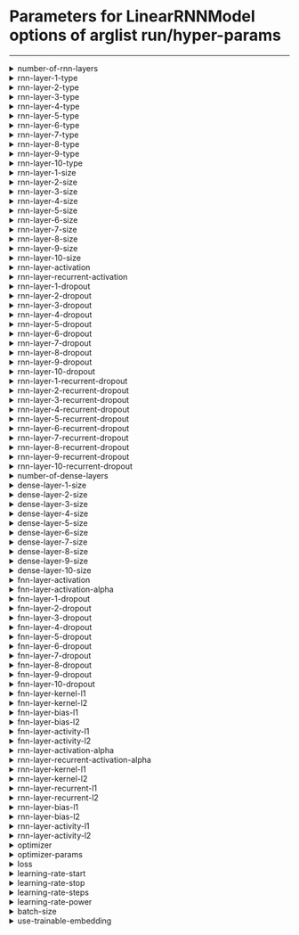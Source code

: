 # Parameters for LinearRNNModel options of arglist run/hyper-params

---


<details>
<summary>number-of-rnn-layers</summary>


_Number of RNN layers to use_

Argument type: int (minimum: 1, maximum: 10)

This argument has no default value



---



No supported hyperparameter specs.

</details>


<details>
<summary>rnn-layer-1-type</summary>


_Type of RNN layer_

Argument type: str

This argument has no default value



---



No supported hyperparameter specs.

</details>


<details>
<summary>rnn-layer-2-type</summary>


_Type of RNN layer_

Argument type: str

This argument has no default value



---



No supported hyperparameter specs.

</details>


<details>
<summary>rnn-layer-3-type</summary>


_Type of RNN layer_

Argument type: str

This argument has no default value



---



No supported hyperparameter specs.

</details>


<details>
<summary>rnn-layer-4-type</summary>


_Type of RNN layer_

Argument type: str

This argument has no default value



---



No supported hyperparameter specs.

</details>


<details>
<summary>rnn-layer-5-type</summary>


_Type of RNN layer_

Argument type: str

This argument has no default value



---



No supported hyperparameter specs.

</details>


<details>
<summary>rnn-layer-6-type</summary>


_Type of RNN layer_

Argument type: str

This argument has no default value



---



No supported hyperparameter specs.

</details>


<details>
<summary>rnn-layer-7-type</summary>


_Type of RNN layer_

Argument type: str

This argument has no default value



---



No supported hyperparameter specs.

</details>


<details>
<summary>rnn-layer-8-type</summary>


_Type of RNN layer_

Argument type: str

This argument has no default value



---



No supported hyperparameter specs.

</details>


<details>
<summary>rnn-layer-9-type</summary>


_Type of RNN layer_

Argument type: str

This argument has no default value



---



No supported hyperparameter specs.

</details>


<details>
<summary>rnn-layer-10-type</summary>


_Type of RNN layer_

Argument type: str

This argument has no default value



---



No supported hyperparameter specs.

</details>


<details>
<summary>rnn-layer-1-size</summary>


_Number of units in the i-th rnn layer._

Argument type: int (minimum: 2, maximum: 4096)

This argument has no default value



---



No supported hyperparameter specs.

</details>


<details>
<summary>rnn-layer-2-size</summary>


_Number of units in the i-th rnn layer._

Argument type: int (minimum: 2, maximum: 4096)

This argument has no default value



---



No supported hyperparameter specs.

</details>


<details>
<summary>rnn-layer-3-size</summary>


_Number of units in the i-th rnn layer._

Argument type: int (minimum: 2, maximum: 4096)

This argument has no default value



---



No supported hyperparameter specs.

</details>


<details>
<summary>rnn-layer-4-size</summary>


_Number of units in the i-th rnn layer._

Argument type: int (minimum: 2, maximum: 4096)

This argument has no default value



---



No supported hyperparameter specs.

</details>


<details>
<summary>rnn-layer-5-size</summary>


_Number of units in the i-th rnn layer._

Argument type: int (minimum: 2, maximum: 4096)

This argument has no default value



---



No supported hyperparameter specs.

</details>


<details>
<summary>rnn-layer-6-size</summary>


_Number of units in the i-th rnn layer._

Argument type: int (minimum: 2, maximum: 4096)

This argument has no default value



---



No supported hyperparameter specs.

</details>


<details>
<summary>rnn-layer-7-size</summary>


_Number of units in the i-th rnn layer._

Argument type: int (minimum: 2, maximum: 4096)

This argument has no default value



---



No supported hyperparameter specs.

</details>


<details>
<summary>rnn-layer-8-size</summary>


_Number of units in the i-th rnn layer._

Argument type: int (minimum: 2, maximum: 4096)

This argument has no default value



---



No supported hyperparameter specs.

</details>


<details>
<summary>rnn-layer-9-size</summary>


_Number of units in the i-th rnn layer._

Argument type: int (minimum: 2, maximum: 4096)

This argument has no default value



---



No supported hyperparameter specs.

</details>


<details>
<summary>rnn-layer-10-size</summary>


_Number of units in the i-th rnn layer._

Argument type: int (minimum: 2, maximum: 4096)

This argument has no default value



---



No supported hyperparameter specs.

</details>


<details>
<summary>rnn-layer-activation</summary>


_Activation to use in the rnn layers_

Argument type: str

This argument has no default value



---



No supported hyperparameter specs.

</details>


<details>
<summary>rnn-layer-recurrent-activation</summary>


_Recurrent activation to use in the rnn layers_

Argument type: str

This argument has no default value



---



No supported hyperparameter specs.

</details>


<details>
<summary>rnn-layer-1-dropout</summary>


_Dropout for the i-th rnn layer_

Argument type: float (minimum: 0.0, maximum: 1.0)

This argument has no default value



---



No supported hyperparameter specs.

</details>


<details>
<summary>rnn-layer-2-dropout</summary>


_Dropout for the i-th rnn layer_

Argument type: float (minimum: 0.0, maximum: 1.0)

This argument has no default value



---



No supported hyperparameter specs.

</details>


<details>
<summary>rnn-layer-3-dropout</summary>


_Dropout for the i-th rnn layer_

Argument type: float (minimum: 0.0, maximum: 1.0)

This argument has no default value



---



No supported hyperparameter specs.

</details>


<details>
<summary>rnn-layer-4-dropout</summary>


_Dropout for the i-th rnn layer_

Argument type: float (minimum: 0.0, maximum: 1.0)

This argument has no default value



---



No supported hyperparameter specs.

</details>


<details>
<summary>rnn-layer-5-dropout</summary>


_Dropout for the i-th rnn layer_

Argument type: float (minimum: 0.0, maximum: 1.0)

This argument has no default value



---



No supported hyperparameter specs.

</details>


<details>
<summary>rnn-layer-6-dropout</summary>


_Dropout for the i-th rnn layer_

Argument type: float (minimum: 0.0, maximum: 1.0)

This argument has no default value



---



No supported hyperparameter specs.

</details>


<details>
<summary>rnn-layer-7-dropout</summary>


_Dropout for the i-th rnn layer_

Argument type: float (minimum: 0.0, maximum: 1.0)

This argument has no default value



---



No supported hyperparameter specs.

</details>


<details>
<summary>rnn-layer-8-dropout</summary>


_Dropout for the i-th rnn layer_

Argument type: float (minimum: 0.0, maximum: 1.0)

This argument has no default value



---



No supported hyperparameter specs.

</details>


<details>
<summary>rnn-layer-9-dropout</summary>


_Dropout for the i-th rnn layer_

Argument type: float (minimum: 0.0, maximum: 1.0)

This argument has no default value



---



No supported hyperparameter specs.

</details>


<details>
<summary>rnn-layer-10-dropout</summary>


_Dropout for the i-th rnn layer_

Argument type: float (minimum: 0.0, maximum: 1.0)

This argument has no default value



---



No supported hyperparameter specs.

</details>


<details>
<summary>rnn-layer-1-recurrent-dropout</summary>


_Recurrent dropout for i-th rnn layer_

Argument type: float (minimum: 0.0, maximum: 1.0)

This argument has no default value



---



No supported hyperparameter specs.

</details>


<details>
<summary>rnn-layer-2-recurrent-dropout</summary>


_Recurrent dropout for i-th rnn layer_

Argument type: float (minimum: 0.0, maximum: 1.0)

This argument has no default value



---



No supported hyperparameter specs.

</details>


<details>
<summary>rnn-layer-3-recurrent-dropout</summary>


_Recurrent dropout for i-th rnn layer_

Argument type: float (minimum: 0.0, maximum: 1.0)

This argument has no default value



---



No supported hyperparameter specs.

</details>


<details>
<summary>rnn-layer-4-recurrent-dropout</summary>


_Recurrent dropout for i-th rnn layer_

Argument type: float (minimum: 0.0, maximum: 1.0)

This argument has no default value



---



No supported hyperparameter specs.

</details>


<details>
<summary>rnn-layer-5-recurrent-dropout</summary>


_Recurrent dropout for i-th rnn layer_

Argument type: float (minimum: 0.0, maximum: 1.0)

This argument has no default value



---



No supported hyperparameter specs.

</details>


<details>
<summary>rnn-layer-6-recurrent-dropout</summary>


_Recurrent dropout for i-th rnn layer_

Argument type: float (minimum: 0.0, maximum: 1.0)

This argument has no default value



---



No supported hyperparameter specs.

</details>


<details>
<summary>rnn-layer-7-recurrent-dropout</summary>


_Recurrent dropout for i-th rnn layer_

Argument type: float (minimum: 0.0, maximum: 1.0)

This argument has no default value



---



No supported hyperparameter specs.

</details>


<details>
<summary>rnn-layer-8-recurrent-dropout</summary>


_Recurrent dropout for i-th rnn layer_

Argument type: float (minimum: 0.0, maximum: 1.0)

This argument has no default value



---



No supported hyperparameter specs.

</details>


<details>
<summary>rnn-layer-9-recurrent-dropout</summary>


_Recurrent dropout for i-th rnn layer_

Argument type: float (minimum: 0.0, maximum: 1.0)

This argument has no default value



---



No supported hyperparameter specs.

</details>


<details>
<summary>rnn-layer-10-recurrent-dropout</summary>


_Recurrent dropout for i-th rnn layer_

Argument type: float (minimum: 0.0, maximum: 1.0)

This argument has no default value



---



No supported hyperparameter specs.

</details>


<details>
<summary>number-of-dense-layers</summary>


_Number of dense layers to use_

Argument type: int (minimum: 0, maximum: 10)

This argument has no default value



---



No supported hyperparameter specs.

</details>


<details>
<summary>dense-layer-1-size</summary>


_Number of units in the i-th dense layer._

Argument type: int (minimum: 2, maximum: 16384)

This argument has no default value



---



No supported hyperparameter specs.

</details>


<details>
<summary>dense-layer-2-size</summary>


_Number of units in the i-th dense layer._

Argument type: int (minimum: 2, maximum: 16384)

This argument has no default value



---



No supported hyperparameter specs.

</details>


<details>
<summary>dense-layer-3-size</summary>


_Number of units in the i-th dense layer._

Argument type: int (minimum: 2, maximum: 16384)

This argument has no default value



---



No supported hyperparameter specs.

</details>


<details>
<summary>dense-layer-4-size</summary>


_Number of units in the i-th dense layer._

Argument type: int (minimum: 2, maximum: 16384)

This argument has no default value



---



No supported hyperparameter specs.

</details>


<details>
<summary>dense-layer-5-size</summary>


_Number of units in the i-th dense layer._

Argument type: int (minimum: 2, maximum: 16384)

This argument has no default value



---



No supported hyperparameter specs.

</details>


<details>
<summary>dense-layer-6-size</summary>


_Number of units in the i-th dense layer._

Argument type: int (minimum: 2, maximum: 16384)

This argument has no default value



---



No supported hyperparameter specs.

</details>


<details>
<summary>dense-layer-7-size</summary>


_Number of units in the i-th dense layer._

Argument type: int (minimum: 2, maximum: 16384)

This argument has no default value



---



No supported hyperparameter specs.

</details>


<details>
<summary>dense-layer-8-size</summary>


_Number of units in the i-th dense layer._

Argument type: int (minimum: 2, maximum: 16384)

This argument has no default value



---



No supported hyperparameter specs.

</details>


<details>
<summary>dense-layer-9-size</summary>


_Number of units in the i-th dense layer._

Argument type: int (minimum: 2, maximum: 16384)

This argument has no default value



---



No supported hyperparameter specs.

</details>


<details>
<summary>dense-layer-10-size</summary>


_Number of units in the i-th dense layer._

Argument type: int (minimum: 2, maximum: 16384)

This argument has no default value



---



No supported hyperparameter specs.

</details>


<details>
<summary>fnn-layer-activation</summary>


_Activation to use in the hidden FNN layers_

Argument type: str

This argument has no default value



---



No supported hyperparameter specs.

</details>


<details>
<summary>fnn-layer-activation-alpha</summary>


_Alpha value for the elu activation_

Argument type: float (no restrictions)

This argument has no default value



---



No supported hyperparameter specs.

</details>


<details>
<summary>fnn-layer-1-dropout</summary>


_Dropout for the i-th FNN layer_

Argument type: float (minimum: 0.0, maximum: 1.0)

This argument has no default value



---



No supported hyperparameter specs.

</details>


<details>
<summary>fnn-layer-2-dropout</summary>


_Dropout for the i-th FNN layer_

Argument type: float (minimum: 0.0, maximum: 1.0)

This argument has no default value



---



No supported hyperparameter specs.

</details>


<details>
<summary>fnn-layer-3-dropout</summary>


_Dropout for the i-th FNN layer_

Argument type: float (minimum: 0.0, maximum: 1.0)

This argument has no default value



---



No supported hyperparameter specs.

</details>


<details>
<summary>fnn-layer-4-dropout</summary>


_Dropout for the i-th FNN layer_

Argument type: float (minimum: 0.0, maximum: 1.0)

This argument has no default value



---



No supported hyperparameter specs.

</details>


<details>
<summary>fnn-layer-5-dropout</summary>


_Dropout for the i-th FNN layer_

Argument type: float (minimum: 0.0, maximum: 1.0)

This argument has no default value



---



No supported hyperparameter specs.

</details>


<details>
<summary>fnn-layer-6-dropout</summary>


_Dropout for the i-th FNN layer_

Argument type: float (minimum: 0.0, maximum: 1.0)

This argument has no default value



---



No supported hyperparameter specs.

</details>


<details>
<summary>fnn-layer-7-dropout</summary>


_Dropout for the i-th FNN layer_

Argument type: float (minimum: 0.0, maximum: 1.0)

This argument has no default value



---



No supported hyperparameter specs.

</details>


<details>
<summary>fnn-layer-8-dropout</summary>


_Dropout for the i-th FNN layer_

Argument type: float (minimum: 0.0, maximum: 1.0)

This argument has no default value



---



No supported hyperparameter specs.

</details>


<details>
<summary>fnn-layer-9-dropout</summary>


_Dropout for the i-th FNN layer_

Argument type: float (minimum: 0.0, maximum: 1.0)

This argument has no default value



---



No supported hyperparameter specs.

</details>


<details>
<summary>fnn-layer-10-dropout</summary>


_Dropout for the i-th FNN layer_

Argument type: float (minimum: 0.0, maximum: 1.0)

This argument has no default value



---



No supported hyperparameter specs.

</details>


<details>
<summary>fnn-layer-kernel-l1</summary>


_l1 kernel regularizer for the layers_

Argument type: float (minimum: 0.0, maximum: 1.0)

This argument has no default value



---



No supported hyperparameter specs.

</details>


<details>
<summary>fnn-layer-kernel-l2</summary>


_l2 kernel regularizer for the layers_

Argument type: float (minimum: 0.0, maximum: 1.0)

This argument has no default value



---



No supported hyperparameter specs.

</details>


<details>
<summary>fnn-layer-bias-l1</summary>


_l1 bias regularizer for the layers_

Argument type: float (minimum: 0.0, maximum: 1.0)

This argument has no default value



---



No supported hyperparameter specs.

</details>


<details>
<summary>fnn-layer-bias-l2</summary>


_l2 bias regularizer for the layers_

Argument type: float (minimum: 0.0, maximum: 1.0)

This argument has no default value



---



No supported hyperparameter specs.

</details>


<details>
<summary>fnn-layer-activity-l1</summary>


_l1 activity regularizer for the layers_

Argument type: float (minimum: 0.0, maximum: 1.0)

This argument has no default value



---



No supported hyperparameter specs.

</details>


<details>
<summary>fnn-layer-activity-l2</summary>


_l2 activity regularizer for the layers_

Argument type: float (minimum: 0.0, maximum: 1.0)

This argument has no default value



---



No supported hyperparameter specs.

</details>


<details>
<summary>rnn-layer-activation-alpha</summary>


_Alpha value for the elu activation of the i-th layer_

Argument type: float (no restrictions)

This argument has no default value



---



No supported hyperparameter specs.

</details>


<details>
<summary>rnn-layer-recurrent-activation-alpha</summary>


_Alpha value for the elu activation of the i-th layer_

Argument type: float (no restrictions)

This argument has no default value



---



No supported hyperparameter specs.

</details>


<details>
<summary>rnn-layer-kernel-l1</summary>


_l1 kernel regularizer for the layers_

Argument type: float (minimum: 0.0, maximum: 1.0)

This argument has no default value



---



No supported hyperparameter specs.

</details>


<details>
<summary>rnn-layer-kernel-l2</summary>


_l2 kernel regularizer for the layers_

Argument type: float (minimum: 0.0, maximum: 1.0)

This argument has no default value



---



No supported hyperparameter specs.

</details>


<details>
<summary>rnn-layer-recurrent-l1</summary>


_l1 recurrent regularizer for the layers_

Argument type: float (minimum: 0.0, maximum: 1.0)

This argument has no default value



---



No supported hyperparameter specs.

</details>


<details>
<summary>rnn-layer-recurrent-l2</summary>


_l2 recurrent regularizer for the layers_

Argument type: float (minimum: 0.0, maximum: 1.0)

This argument has no default value



---



No supported hyperparameter specs.

</details>


<details>
<summary>rnn-layer-bias-l1</summary>


_l1 bias regularizer for the layers_

Argument type: float (minimum: 0.0, maximum: 1.0)

This argument has no default value



---



No supported hyperparameter specs.

</details>


<details>
<summary>rnn-layer-bias-l2</summary>


_l2 bias regularizer for the layers_

Argument type: float (minimum: 0.0, maximum: 1.0)

This argument has no default value



---



No supported hyperparameter specs.

</details>


<details>
<summary>rnn-layer-activity-l1</summary>


_l1 activity regularizer for the layers_

Argument type: float (minimum: 0.0, maximum: 1.0)

This argument has no default value



---



No supported hyperparameter specs.

</details>


<details>
<summary>rnn-layer-activity-l2</summary>


_l2 activity regularizer for the layers_

Argument type: float (minimum: 0.0, maximum: 1.0)

This argument has no default value



---



No supported hyperparameter specs.

</details>


<details>
<summary>optimizer</summary>


_Optimizer to use. Special case: use sgd_XXX to specify SGD with momentum XXX_

Argument type: str

This argument has no default value



---



No supported hyperparameter specs.

</details>


<details>
<summary>optimizer-params</summary>


_Hyper-parameters for the optimizer_

Argument type: nested arglist.

Default values are inherited from contained child arguments.

Hyper-parameter specs are inherited from nested child arguments.

**Nested arguments:**



<details>

<summary>adam</summary>





<details>

<summary>beta-1</summary>



_Beta-1 value for the Adam optimizer_

Argument type: float (no restrictions)

This argument has no default value



---



No supported hyperparameter specs.

</details>





<details>

<summary>beta-2</summary>



_Beta-2 value for the Adam optimizer_

Argument type: float (no restrictions)

This argument has no default value



---



No supported hyperparameter specs.

</details>





<details>

<summary>epsilon</summary>



_Epsilon value for the Adam optimizer_

Argument type: float (no restrictions)

This argument has no default value



---



No supported hyperparameter specs.

</details>





<details>

<summary>weight-decay</summary>



_Weight decay_

Argument type: float (no restrictions)

This argument has no default value



---



No supported hyperparameter specs.

</details>



</details>





<details>

<summary>nadam</summary>





<details>

<summary>beta-1</summary>



_Beta-1 value for the Nadam optimizer_

Argument type: float (no restrictions)

This argument has no default value



---



No supported hyperparameter specs.

</details>





<details>

<summary>beta-2</summary>



_Beta-2 value for the Nadam optimizer_

Argument type: float (no restrictions)

This argument has no default value



---



No supported hyperparameter specs.

</details>





<details>

<summary>epsilon</summary>



_Epsilon value for the Nadam optimizer_

Argument type: float (no restrictions)

This argument has no default value



---



No supported hyperparameter specs.

</details>





<details>

<summary>weight-decay</summary>



_Weight decay_

Argument type: float (no restrictions)

This argument has no default value



---



No supported hyperparameter specs.

</details>



</details>





<details>

<summary>adamw</summary>





<details>

<summary>beta-1</summary>



_Beta-1 value for the Nadam optimizer_

Argument type: float (no restrictions)

This argument has no default value



---



No supported hyperparameter specs.

</details>





<details>

<summary>beta-2</summary>



_Beta-2 value for the Nadam optimizer_

Argument type: float (no restrictions)

This argument has no default value



---



No supported hyperparameter specs.

</details>





<details>

<summary>epsilon</summary>



_Epsilon value for the Nadam optimizer_

Argument type: float (no restrictions)

This argument has no default value



---



No supported hyperparameter specs.

</details>





<details>

<summary>weight-decay</summary>



_Weight decay_

Argument type: float (no restrictions)

This argument has no default value



---



No supported hyperparameter specs.

</details>



</details>





<details>

<summary>sgd</summary>





<details>

<summary>momentum</summary>



_Momentum value for the SGD optimizer_

Argument type: float (minimum: 0.0, maximum: 1.0)

This argument has no default value



---



No supported hyperparameter specs.

</details>





<details>

<summary>use-nesterov</summary>



_Whether to use Nesterov momentum in the SGD optimizer_

Argument type: bool

This argument has no default value



---



No supported hyperparameter specs.

</details>



</details>



</details>


<details>
<summary>loss</summary>


_Loss to use in the training process_

Argument type: str

This argument has no default value



---



No supported hyperparameter specs.

</details>


<details>
<summary>learning-rate-start</summary>


_Initial learning rate for the learning process_

Argument type: float (minimum: 0.0)

This argument has no default value



---



No supported hyperparameter specs.

</details>


<details>
<summary>learning-rate-stop</summary>


_Learnign rate after "learning-rate-steps" steps_

Argument type: float (minimum: 0.0)

This argument has no default value



---



No supported hyperparameter specs.

</details>


<details>
<summary>learning-rate-steps</summary>


_Amount of decay steps requierd to go from start to stop LR_

Argument type: int (minimum: 1)

This argument has no default value



---



No supported hyperparameter specs.

</details>


<details>
<summary>learning-rate-power</summary>


_Degree of the polynomial to use for the learning rate._

Argument type: float (minimum: 0.0)

This argument has no default value



---



No supported hyperparameter specs.

</details>


<details>
<summary>batch-size</summary>


_Batch size used during training_

Argument type: int (minimum: 1)

This argument has no default value



---



No supported hyperparameter specs.

</details>


<details>
<summary>use-trainable-embedding</summary>


_Whether to make the word-embedding trainable._

Argument type: bool

This argument has no default value



---



No supported hyperparameter specs.

</details>

